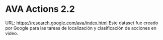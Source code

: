 # AVA Actions 2.2

URL: https://research.google.com/ava/index.html
Este dataset fue creado por Google para las tareas de localización y clasificación de acciones en video. 
